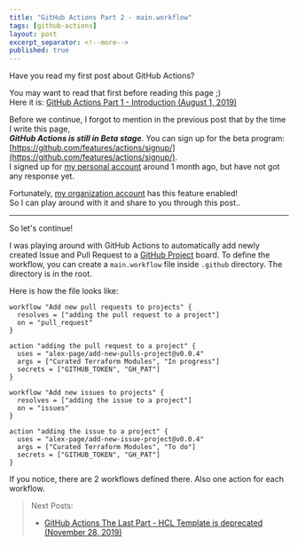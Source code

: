 ```yaml
---
title: "GitHub Actions Part 2 - main.workflow"
tags: [github-actions]
layout: post
excerpt_separator: <!--more-->
published: true
---
```


Have you read my first post about GitHub Actions?  
<!--more-->
You may want to read that first before reading this page ;)  
Here it is: [GitHub Actions Part 1 - Introduction (August 1, 2019)]({{absolute_url}}/2019/08/01/github-actions.html)

Before we continue, I forgot to mention in the previous post that by the time I write this page,  
***GitHub Actions is still in Beta stage***.
You can sign up for the beta program: [https://github.com/features/actions/signup/](https://github.com/features/actions/signup/).  
I signed up for [my personal account](http://github.com/rafikurnia) around 1 month ago, but have not got any response yet.

Fortunately, [my organization account](http://github.com/traveloka) has this feature enabled!  
So I can play around with it and share to you through this post..

---

So let's continue!

I was playing around with GitHub Actions to automatically add newly created Issue and Pull Request to a [GitHub Project](https://github.com/features/project-management/) board.
To define the workflow, you can create a `main.workflow` file inside `.github` directory. The directory is in the root.


Here is how the file looks like:

```
workflow "Add new pull requests to projects" {
  resolves = ["adding the pull request to a project"]
  on = "pull_request"
}

action "adding the pull request to a project" {
  uses = "alex-page/add-new-pulls-project@v0.0.4"
  args = ["Curated Terraform Modules", "In progress"]
  secrets = ["GITHUB_TOKEN", "GH_PAT"]
}

workflow "Add new issues to projects" {
  resolves = ["adding the issue to a project"]
  on = "issues"
}

action "adding the issue to a project" {
  uses = "alex-page/add-new-issue-project@v0.0.4"
  args = ["Curated Terraform Modules", "To do"]
  secrets = ["GITHUB_TOKEN", "GH_PAT"]
}
```

If you notice, there are 2 workflows defined there. Also one action for each workflow.

> Next Posts: 
> - [GitHub Actions The Last Part - HCL Template is deprecated (November 28, 2019)]({{absolute_url}}/2019/11/28/github-actions-the-last-part.html)
